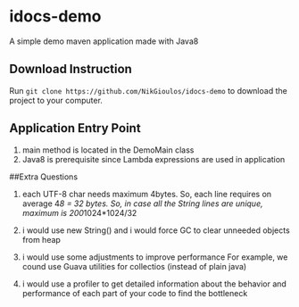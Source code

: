 # idocs-demo
A simple demo maven application made with Java8


## Download Instruction

Run `git clone https://github.com/NikGioulos/idocs-demo` to download the project to your computer.



## Application Entry Point
1) main method is located in the DemoMain class
3) Java8 is prerequisite since Lambda expressions are used in application

##Extra Questions
1) each UTF-8 char needs maximum 4bytes. 
So, each line requires on average 4*8 = 32 bytes.
So, in case all the String lines are unique, maximum is 200*1024*1024/32

2) i would use new String() and i would force GC to clear unneeded objects from heap

3) i would use some adjustments to improve performance 
For example, we cound use Guava utilities for collectios (instead of plain java)

4) i would use a profiler to get detailed information about the behavior and performance 
of each part of your code to find the bottleneck
